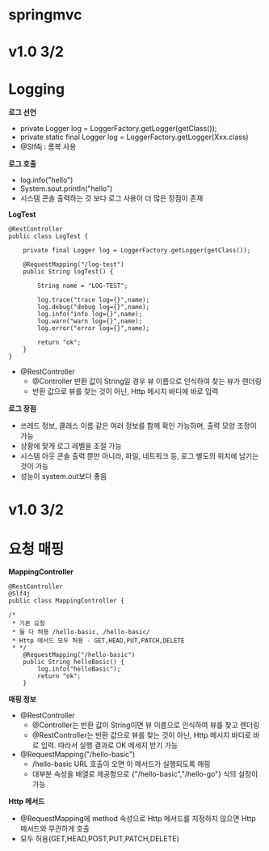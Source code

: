 # springmvc
# v1.0 3/2
# Logging
**로그 선언**
- private Logger log = LoggerFactory.getLogger(getClass());
- private static final Logger log = LoggerFactory.getLogger(Xxx.class)
- @Slf4j : 롬복 사용

**로그 호출**
- log.info("hello")
- System.sout.println("hello")
- 시스템 콘솔 출력하는 것 보다 로그 사용이 더 많은 장점이 존재 

**LogTest**

    @RestController
    public class LogTest {

        private final Logger log = LoggerFactory.getLogger(getClass());

        @RequestMapping("/log-test")
        public String logTest() {

            String name = "LOG-TEST";

            log.trace("trace log={}",name);
            log.debug("debug log={}",name);
            log.info("info log={}",name);
            log.warn("warn log={}",name);
            log.error("error log={}",name);

            return "ok";
        }
    }
    
- @RestController
  - @Controller 반환 값이 String일 경우 뷰 이름으로 인식하여 찾는 뷰가 렌더링
  - 반환 값으로 뷰를 찾는 것이 아닌, Http 메시지 바디에 바로 입력

**로그 장점**
- 쓰레드 정보, 클래스 이름 같은 여러 정보를 함께 확인 가능하며, 출력 모양 조정이 가능
- 상황에 맞게 로그 레벨을 조절 가능
- 시스템 아웃 콘솔 출력 뿐만 아니라, 파일, 네트워크 등, 로그 별도의 위치에 남기는 것이 가능
- 성능이 system.out보다 좋음

# v1.0 3/2
# 요청 매핑
**MappingController**

    @RestController
    @Slf4j
    public class MappingController {

    /*
     * 기본 요청
     * 둘 다 허용 /hello-basic, /hello-basic/
     * Http 메서드 모두 허용 - GET,HEAD,PUT,PATCH,DELETE
     * */
        @RequestMapping("/hello-basic")
        public String helloBasic() {
            log.info("helloBasic");
            return "ok";
        }
        
**매핑 정보**
- @RestController
  - @Controller는 반환 값이 String이면 뷰 이름으로 인식하여 뷰를 찾고 렌더링
  - @RestController는 반환 값으로 뷰를 찾는 것이 아닌, Http 메시지 바디로 바로 입력. 따라서 실행 결과로 OK 메세지 받기 가능
- @RequestMapping("/hello-basic")
  - /hello-basic URL 호출이 오면 이 메서드가 실행되도록 매핑
  - 대부분 속성을 배열로 제공함으로 {"/hello-basic","/hello-go"} 식의 설정이 가능

**Http 메서드**
- @RequestMapping에 method 속성으로 Http 메서드를 지정하지 않으면 Http 메서드와 무관하게 호출
- 모두 허용(GET,HEAD,POST,PUT,PATCH,DELETE)
